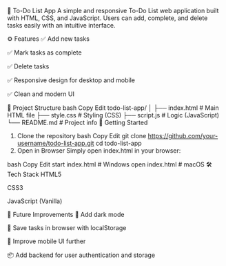 📝 To-Do List App
A simple and responsive To-Do List web application built with HTML, CSS, and JavaScript. Users can add, complete, and delete tasks easily with an intuitive interface.

⚙️ Features
✅ Add new tasks

✅ Mark tasks as complete

✅ Delete tasks

✅ Responsive design for desktop and mobile

✅ Clean and modern UI

📁 Project Structure
bash
Copy
Edit
todo-list-app/
│
├── index.html        # Main HTML file
├── style.css         # Styling (CSS)
├── script.js         # Logic (JavaScript)
└── README.md         # Project info
🚀 Getting Started
1. Clone the repository
bash
Copy
Edit
git clone https://github.com/your-username/todo-list-app.git
cd todo-list-app
2. Open in Browser
Simply open index.html in your browser:

bash
Copy
Edit
start index.html  # Windows
open index.html   # macOS
🛠️ Tech Stack
HTML5

CSS3

JavaScript (Vanilla)

📌 Future Improvements
🌙 Add dark mode

💾 Save tasks in browser with localStorage

📱 Improve mobile UI further

📦 Add backend for user authentication and storage

